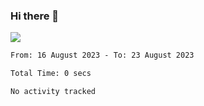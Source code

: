 ### Hi there 👋️

![](https://komarev.com/ghpvc/?username=Loner1024)

<!--START_SECTION:waka-->

```txt
From: 16 August 2023 - To: 23 August 2023

Total Time: 0 secs

No activity tracked
```

<!--END_SECTION:waka-->



